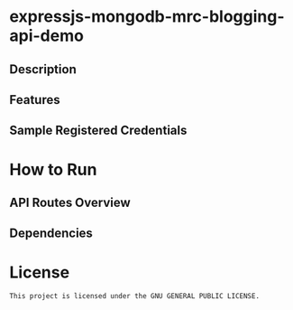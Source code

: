 # expressjs-mongodb-mrc-blogging-api-demo

## Description

## Features

## Sample Registered Credentials

# How to Run

## API Routes Overview

## Dependencies

# License

    This project is licensed under the GNU GENERAL PUBLIC LICENSE.
